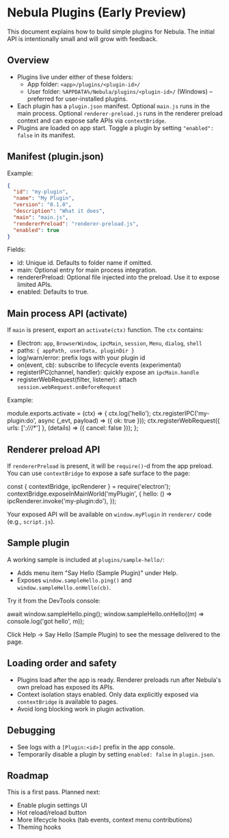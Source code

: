 # Nebula Plugins (Early Preview)

This document explains how to build simple plugins for Nebula. The initial API is intentionally small and will grow with feedback.

## Overview

- Plugins live under either of these folders:
  - App folder: `<app>/plugins/<plugin-id>/`
  - User folder: `%APPDATA%/Nebula/plugins/<plugin-id>/` (Windows) – preferred for user-installed plugins.
- Each plugin has a `plugin.json` manifest. Optional `main.js` runs in the main process. Optional `renderer-preload.js` runs in the renderer preload context and can expose safe APIs via `contextBridge`.
- Plugins are loaded on app start. Toggle a plugin by setting `"enabled": false` in its manifest.

## Manifest (plugin.json)

Example:

```json
{
  "id": "my-plugin",
  "name": "My Plugin",
  "version": "0.1.0",
  "description": "What it does",
  "main": "main.js",
  "rendererPreload": "renderer-preload.js",
  "enabled": true
}
```

Fields:
- id: Unique id. Defaults to folder name if omitted.
- main: Optional entry for main process integration.
- rendererPreload: Optional file injected into the preload. Use it to expose limited APIs.
- enabled: Defaults to true.

## Main process API (activate)

If `main` is present, export an `activate(ctx)` function. The `ctx` contains:
- Electron: `app`, `BrowserWindow`, `ipcMain`, `session`, `Menu`, `dialog`, `shell`
- paths: `{ appPath, userData, pluginDir }`
- log/warn/error: prefix logs with your plugin id
- on(event, cb): subscribe to lifecycle events (experimental)
- registerIPC(channel, handler): quickly expose an `ipcMain.handle`
- registerWebRequest(filter, listener): attach `session.webRequest.onBeforeRequest`

Example:

module.exports.activate = (ctx) => {
  ctx.log('hello');
  ctx.registerIPC('my-plugin:do', async (_evt, payload) => ({ ok: true }));
  ctx.registerWebRequest({ urls: ['*://*/*'] }, (details) => ({ cancel: false }));
};

## Renderer preload API

If `rendererPreload` is present, it will be `require()`-d from the app preload. You can use `contextBridge` to expose a safe surface to the page:

const { contextBridge, ipcRenderer } = require('electron');
contextBridge.exposeInMainWorld('myPlugin', {
  hello: () => ipcRenderer.invoke('my-plugin:do'),
});

Your exposed API will be available on `window.myPlugin` in `renderer/` code (e.g., `script.js`).

## Sample plugin

A working sample is included at `plugins/sample-hello/`:
- Adds menu item "Say Hello (Sample Plugin)" under Help.
- Exposes `window.sampleHello.ping()` and `window.sampleHello.onHello(cb)`.

Try it from the DevTools console:

await window.sampleHello.ping();
window.sampleHello.onHello((m) => console.log('got hello', m));

Click Help -> Say Hello (Sample Plugin) to see the message delivered to the page.

## Loading order and safety

- Plugins load after the app is ready. Renderer preloads run after Nebula's own preload has exposed its APIs.
- Context isolation stays enabled. Only data explicitly exposed via `contextBridge` is available to pages.
- Avoid long blocking work in plugin activation.

## Debugging

- See logs with a `[Plugin:<id>]` prefix in the app console.
- Temporarily disable a plugin by setting `enabled: false` in `plugin.json`.

## Roadmap

This is a first pass. Planned next:
- Enable plugin settings UI
- Hot reload/reload button
- More lifecycle hooks (tab events, context menu contributions)
- Theming hooks

